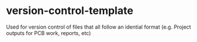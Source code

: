 # version-control-template
Used for version control of files that all follow an idential format (e.g. Project outputs for PCB work, reports, etc)
